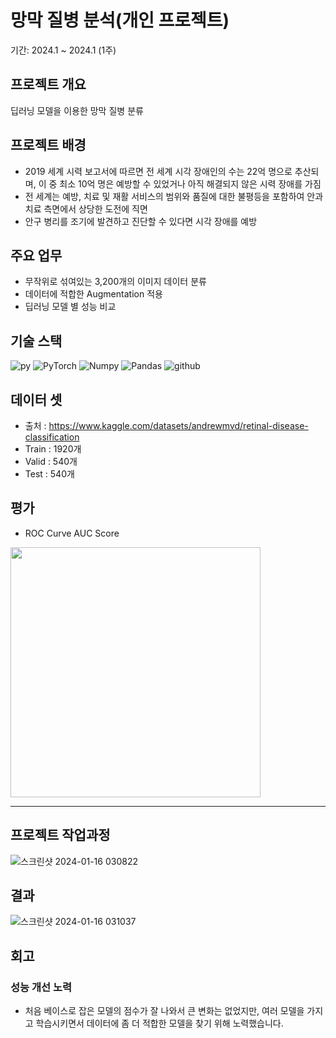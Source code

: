 # 망막 질병 분석(개인 프로젝트)
기간: 2024.1 ~ 2024.1 (1주)

## 프로젝트 개요 
딥러닝 모델을 이용한 망막 질병 분류 

## 프로젝트 배경
- 2019 세계 시력 보고서에 따르면 전 세계 시각 장애인의 수는 22억 명으로 추산되며, 이 중 최소 10억 명은 예방할 수 있었거나 아직 해결되지 않은 시력 장애를 가짐
- 전 세계는 예방, 치료 및 재활 서비스의 범위와 품질에 대한 불평등을 포함하여 안과 치료 측면에서 상당한 도전에 직면
- 안구 병리를 조기에 발견하고 진단할 수 있다면 시각 장애를 예방

## 주요 업무
- 무작위로 섞여있는 3,200개의 이미지 데이터 분류
- 데이터에 적합한 Augmentation 적용
- 딥러닝 모델 별 성능 비교

## 기술 스택 
![py](https://img.shields.io/badge/Python-3776AB?style=for-the-badge&logo=python&logoColor=white)
![PyTorch](https://img.shields.io/badge/pytorch-EE4C2C?style=for-the-badge&logo=pytorch&logoColor=white)
![Numpy](https://img.shields.io/badge/Numpy-013243?style=for-the-badge&logo=Numpy&logoColor=white)
![Pandas](https://img.shields.io/badge/Pandas-150458?style=for-the-badge&logo=Pandas&logoColor=white)
![github](https://img.shields.io/badge/github-181717?style=for-the-badge&logo=github&logoColor=white)

## 데이터 셋
- 출처 : https://www.kaggle.com/datasets/andrewmvd/retinal-disease-classification
- Train : 1920개
- Valid : 540개
- Test : 540개

## 평가
- ROC Curve AUC Score 

<img src="https://github.com/satangmu/Retinal_Disease_Classification/assets/148983269/7fc7c192-96c6-479f-b874-a653ba0d4c09" width="400">




--- 
## 프로젝트 작업과정

![스크린샷 2024-01-16 030822](https://github.com/satangmu/Retinal_Disease_Classification/assets/148983269/cbf3a86c-48cb-4258-b498-d0b2b36e3299)

## 결과

![스크린샷 2024-01-16 031037](https://github.com/satangmu/Retinal_Disease_Classification/assets/148983269/e02b59fa-62b4-4c64-9f36-961d0b18b66b)

## 회고

### 성능 개선 노력
- 처음 베이스로 잡은 모델의 점수가 잘 나와서 큰 변화는 없었지만, 여러 모델을 가지고 학습시키면서 데이터에 좀 더 적합한 모델을 찾기 위해 노력했습니다.
